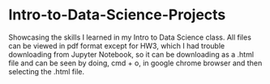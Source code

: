 # Intro-to-Data-Science-Projects

Showcasing the skills I learned in my Intro to Data Science class. All files can be viewed in pdf format except for HW3, which I had trouble downloading from Jupyter Notebook, so it can be downloading as a .html file and can be seen by doing, cmd + o, in google chrome browser and then selecting the .html file.
